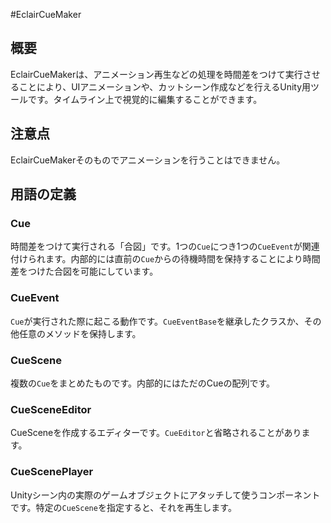 #EclairCueMaker

## 概要
EclairCueMakerは、アニメーション再生などの処理を時間差をつけて実行させることにより、UIアニメーションや、カットシーン作成などを行えるUnity用ツールです。タイムライン上で視覚的に編集することができます。

## 注意点
EclairCueMakerそのものでアニメーションを行うことはできません。
## 用語の定義
### Cue
時間差をつけて実行される「合図」です。1つの`Cue`につき1つの`CueEvent`が関連付けられます。内部的には直前の`Cue`からの待機時間を保持することにより時間差をつけた合図を可能にしています。

### CueEvent
`Cue`が実行された際に起こる動作です。`CueEventBase`を継承したクラスか、その他任意のメソッドを保持します。

### CueScene
複数の`Cue`をまとめたものです。内部的にはただのCueの配列です。

### CueSceneEditor
CueSceneを作成するエディターです。`CueEditor`と省略されることがあります。
### CueScenePlayer
Unityシーン内の実際のゲームオブジェクトにアタッチして使うコンポーネントです。特定の`CueScene`を指定すると、それを再生します。

